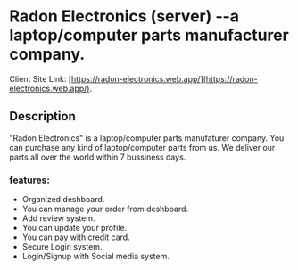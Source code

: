 # Radon Electronics (server) --a laptop/computer parts manufacturer company.

Client Site Link: [https://radon-electronics.web.app/](https://radon-electronics.web.app/).

## Description
"Radon Electronics" is a laptop/computer parts manufaturer company. You can purchase any kind of
laptop/computer parts from us. We deliver our parts all over the world within 7 bussiness days. 

### features:
- Organized deshboard.
- You can manage your order from deshboard.
- Add review system.
- You can update your profile.
- You can pay with credit card.
- Secure Login system.
- Login/Signup with Social media system.